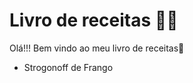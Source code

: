 # Livro de receitas :man_cook:

Olá!!! Bem vindo ao meu livro de receitas:wave:

- Strogonoff de Frango

